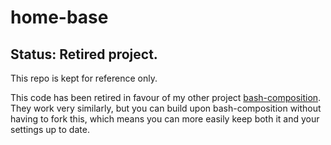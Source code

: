 home-base
=========

## Status: Retired project.

This repo is kept for reference only.

This code has been retired in favour of my other project [bash-composition].
They work very similarly, but you can build upon bash-composition without
having to fork this, which means you can more easily keep both it
and your settings up to date.

[bash-composition]: https://github.com/norm/bash-composition
